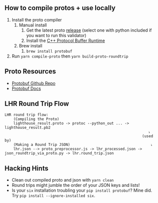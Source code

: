 ## How to compile protos + use locally

1. Install the proto compiler
    1. Manual install
        1. Get the latest proto [release](https://github.com/protocolbuffers/protobuf/releases) (select one with python included if you want to run this validator)
        1. Install the [C++ Protocol Buffer Runtime](https://github.com/protocolbuffers/protobuf/blob/master/src/README.md)
    1. Brew install
        1. `brew install protobuf`
1. Run `yarn compile-proto` then `yarn build-proto-roundtrip`

## Proto Resources
- [Protobuf Github Repo](https://github.com/protocolbuffers/protobuf) 
- [Protobuf Docs](https://developers.google.com/protocol-buffers/docs/overview)

## LHR Round Trip Flow
```
LHR round trip flow:
    (Compiling the Proto)
    lighthouse_result.proto -> protoc --python_out ... -> lighthouse_result.pb2
                                                                  ⭏
                                                               (used by)
    (Making a Round Trip JSON)                                     ⭏
    lhr.json --> proto_preprocessor.js -> lhr_processed.json -> json_roundtrip_via_proto.py -> lhr.round_trip.json
```

## Hacking Hints
- Clean out compiled proto and json with `yarn clean`
- Round trips might jumble the order of your JSON keys and lists!
- Is your `six` installation troubling your `pip install protobuf`? Mine did.  Try `pip install --ignore-installed six`.